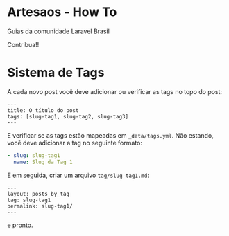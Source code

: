 # Artesaos - How To

Guias da comunidade Laravel Brasil

Contribua!!

# Sistema de Tags

A cada novo post você deve adicionar ou verificar as tags no topo do post:
```
---
title: O título do post
tags: [slug-tag1, slug-tag2, slug-tag3]
---
```

E verificar se as tags estão mapeadas em `_data/tags.yml`. Não estando, você deve adicionar a tag no seguinte formato:
```yaml
- slug: slug-tag1
  name: Slug da Tag 1
```

E em seguida, criar um arquivo `tag/slug-tag1.md`:
```
---
layout: posts_by_tag
tag: slug-tag1
permalink: slug-tag1/
---
```

e pronto.

